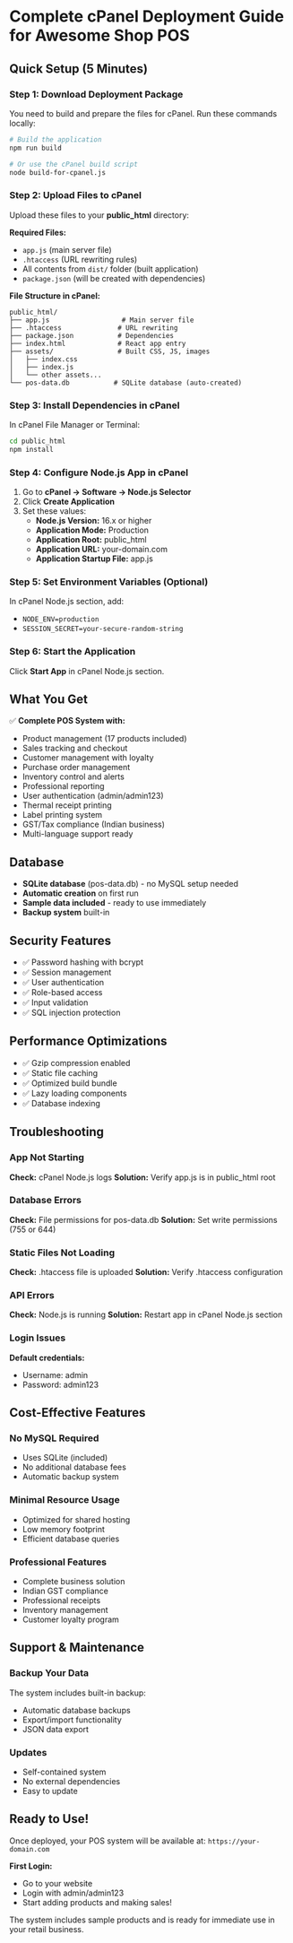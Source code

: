 # Complete cPanel Deployment Guide for Awesome Shop POS

## Quick Setup (5 Minutes)

### Step 1: Download Deployment Package
You need to build and prepare the files for cPanel. Run these commands locally:

```bash
# Build the application
npm run build

# Or use the cPanel build script
node build-for-cpanel.js
```

### Step 2: Upload Files to cPanel
Upload these files to your **public_html** directory:

**Required Files:**
- `app.js` (main server file)
- `.htaccess` (URL rewriting rules)
- All contents from `dist/` folder (built application)
- `package.json` (will be created with dependencies)

**File Structure in cPanel:**
```
public_html/
├── app.js                  # Main server file
├── .htaccess              # URL rewriting
├── package.json           # Dependencies
├── index.html             # React app entry
├── assets/                # Built CSS, JS, images
│   ├── index.css
│   ├── index.js
│   └── other assets...
└── pos-data.db           # SQLite database (auto-created)
```

### Step 3: Install Dependencies in cPanel
In cPanel File Manager or Terminal:

```bash
cd public_html
npm install
```

### Step 4: Configure Node.js App in cPanel
1. Go to **cPanel → Software → Node.js Selector**
2. Click **Create Application**
3. Set these values:
   - **Node.js Version:** 16.x or higher
   - **Application Mode:** Production
   - **Application Root:** public_html
   - **Application URL:** your-domain.com
   - **Application Startup File:** app.js

### Step 5: Set Environment Variables (Optional)
In cPanel Node.js section, add:
- `NODE_ENV=production`
- `SESSION_SECRET=your-secure-random-string`

### Step 6: Start the Application
Click **Start App** in cPanel Node.js section.

## What You Get

✅ **Complete POS System with:**
- Product management (17 products included)
- Sales tracking and checkout
- Customer management with loyalty
- Purchase order management
- Inventory control and alerts
- Professional reporting
- User authentication (admin/admin123)
- Thermal receipt printing
- Label printing system
- GST/Tax compliance (Indian business)
- Multi-language support ready

## Database
- **SQLite database** (pos-data.db) - no MySQL setup needed
- **Automatic creation** on first run
- **Sample data included** - ready to use immediately
- **Backup system** built-in

## Security Features
- ✅ Password hashing with bcrypt
- ✅ Session management
- ✅ User authentication
- ✅ Role-based access
- ✅ Input validation
- ✅ SQL injection protection

## Performance Optimizations
- ✅ Gzip compression enabled
- ✅ Static file caching
- ✅ Optimized build bundle
- ✅ Lazy loading components
- ✅ Database indexing

## Troubleshooting

### App Not Starting
**Check:** cPanel Node.js logs
**Solution:** Verify app.js is in public_html root

### Database Errors
**Check:** File permissions for pos-data.db
**Solution:** Set write permissions (755 or 644)

### Static Files Not Loading
**Check:** .htaccess file is uploaded
**Solution:** Verify .htaccess configuration

### API Errors
**Check:** Node.js is running
**Solution:** Restart app in cPanel Node.js section

### Login Issues
**Default credentials:**
- Username: admin
- Password: admin123

## Cost-Effective Features

### No MySQL Required
- Uses SQLite (included)
- No additional database fees
- Automatic backup system

### Minimal Resource Usage
- Optimized for shared hosting
- Low memory footprint
- Efficient database queries

### Professional Features
- Complete business solution
- Indian GST compliance
- Professional receipts
- Inventory management
- Customer loyalty program

## Support & Maintenance

### Backup Your Data
The system includes built-in backup:
- Automatic database backups
- Export/import functionality
- JSON data export

### Updates
- Self-contained system
- No external dependencies
- Easy to update

## Ready to Use!

Once deployed, your POS system will be available at:
`https://your-domain.com`

**First Login:**
- Go to your website
- Login with admin/admin123
- Start adding products and making sales!

The system includes sample products and is ready for immediate use in your retail business.